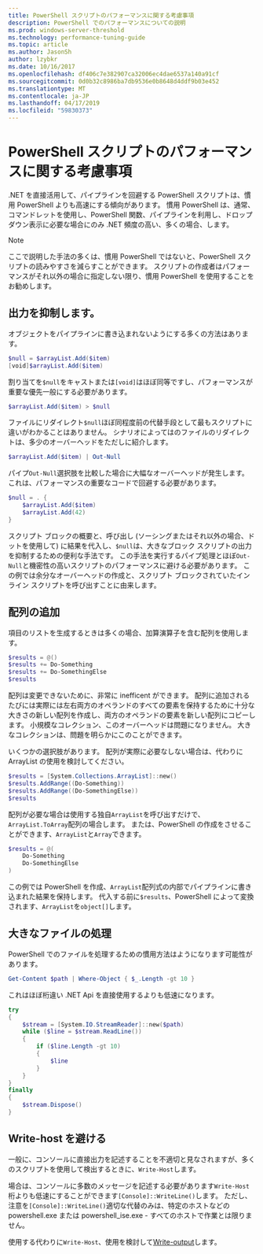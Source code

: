 ```yaml
---
title: PowerShell スクリプトのパフォーマンスに関する考慮事項
description: PowerShell でのパフォーマンスについての説明
ms.prod: windows-server-threshold
ms.technology: performance-tuning-guide
ms.topic: article
ms.author: JasonSh
author: lzybkr
ms.date: 10/16/2017
ms.openlocfilehash: df406c7e382907ca32006ec4dae6537a140a91cf
ms.sourcegitcommit: 0d0b32c8986ba7db9536e0b8648d4ddf9b03e452
ms.translationtype: MT
ms.contentlocale: ja-JP
ms.lasthandoff: 04/17/2019
ms.locfileid: "59830373"
---
```

# <a name="powershell-scripting-performance-considerations"></a>PowerShell スクリプトのパフォーマンスに関する考慮事項

.NET を直接活用して、パイプラインを回避する PowerShell スクリプトは、慣用 PowerShell よりも高速にする傾向があります。 慣用 PowerShell は、通常、コマンドレットを使用し、PowerShell 関数、パイプラインを利用し、ドロップダウン表示に必要な場合にのみ .NET 頻度の高い、多くの場合、します。

>[!Note] 
> ここで説明した手法の多くは、慣用 PowerShell ではないと、PowerShell スクリプトの読みやすさを減らすことができます。 スクリプトの作成者はパフォーマンスがそれ以外の場合に指定しない限り、慣用 PowerShell を使用することをお勧めします。

## <a name="suppressing-output"></a>出力を抑制します。

オブジェクトをパイプラインに書き込まれないようにする多くの方法はあります。

```PowerShell
$null = $arrayList.Add($item)
[void]$arrayList.Add($item)
```

割り当てを`$null`をキャストまたは`[void]`はほぼ同等ですし、パフォーマンスが重要な優先一般にする必要があります。

```PowerShell
$arrayList.Add($item) > $null
```

ファイルにリダイレクト`$null`ほぼ同程度前の代替手段として最もスクリプトに違いがわかることはありません。
シナリオによってはのファイルのリダイレクトは、多少のオーバーヘッドをただしに紹介します。

```PowerShell
$arrayList.Add($item) | Out-Null
```

パイプ`Out-Null`選択肢を比較した場合に大幅なオーバーヘッドが発生します。
これは、パフォーマンスの重要なコードで回避する必要があります。

```PowerShell
$null = . {
    $arrayList.Add($item)
    $arrayList.Add(42)
}
```

スクリプト ブロックの概要と、呼び出し (ソーシングまたはそれ以外の場合、ドットを使用して) に結果を代入し、`$null`は、大きなブロック スクリプトの出力を抑制するための便利な手法です。
この手法を実行するパイプ処理とほぼ`Out-Null`と機密性の高いスクリプトのパフォーマンスに避ける必要があります。
この例では余分なオーバーヘッドの作成と、スクリプト ブロックされていたインライン スクリプトを呼び出すことに由来します。


## <a name="array-addition"></a>配列の追加

項目のリストを生成するときは多くの場合、加算演算子を含む配列を使用します。

```PowerShell
$results = @()
$results += Do-Something
$results += Do-SomethingElse
$results
```

配列は変更できないために、非常に inefficent ができます。
配列に追加されるたびには実際には左右両方のオペランドのすべての要素を保持するために十分な大きさの新しい配列を作成し、両方のオペランドの要素を新しい配列にコピーします。
小規模なコレクション、このオーバーヘッドは問題になりません。
大きなコレクションは、問題を明らかにこのことができます。

いくつかの選択肢があります。
配列が実際に必要なしない場合は、代わりに ArrayList の使用を検討してください。

```PowerShell
$results = [System.Collections.ArrayList]::new()
$results.AddRange((Do-Something))
$results.AddRange((Do-SomethingElse))
$results
```

配列が必要な場合は使用する独自`ArrayList`を呼び出すだけで、`ArrayList.ToArray`配列の場合します。
または、PowerShell の作成をさせることができます、`ArrayList`と`Array`できます。

```PowerShell
$results = @(
    Do-Something
    Do-SomethingElse
)
```

この例では PowerShell を作成、`ArrayList`配列式の内部でパイプラインに書き込まれた結果を保持します。
代入する前に`$results`、PowerShell によって変換されます、`ArrayList`を`object[]`します。

## <a name="processing-large-files"></a>大きなファイルの処理

PowerShell でのファイルを処理するための慣用方法はようになります可能性があります。

```PowerShell
Get-Content $path | Where-Object { $_.Length -gt 10 }
```

これはほぼ桁違い .NET Api を直接使用するよりも低速になります。

```PowerShell
try
{
    $stream = [System.IO.StreamReader]::new($path)
    while ($line = $stream.ReadLine())
    {
        if ($line.Length -gt 10)
        {
            $line
        }
    }
}
finally
{
    $stream.Dispose()
}
```

## <a name="avoid-write-host"></a>Write-host を避ける

一般に、コンソールに直接出力を記述することを不適切と見なされますが、多くのスクリプトを使用して検出するときに、`Write-Host`します。

場合は、コンソールに多数のメッセージを記述する必要があります`Write-Host`桁よりも低速にすることができます`[Console]::WriteLine()`します。 ただし、注意を`[Console]::WriteLine()`適切な代替のみは、特定のホストなどの powershell.exe または powershell_ise.exe - すべてのホストで作業とは限りません。

使用する代わりに`Write-Host`、使用を検討して[Write-output](/powershell/module/Microsoft.PowerShell.Utility/Write-Output?view=powershell-5.1)します。


